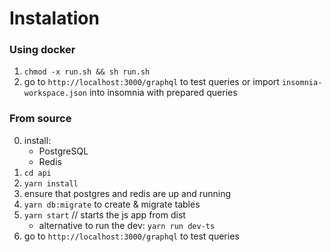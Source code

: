 # Instalation
### Using docker
1. `chmod -x run.sh && sh run.sh`
6. go to `http://localhost:3000/graphql` to test queries  or import `insomnia-workspace.json` into insomnia with prepared queries

### From source
0. install:
    - PostgreSQL
    - Redis
1. `cd api`
2. `yarn install`
3. ensure that postgres and redis are up and running
4. `yarn db:migrate` to create & migrate tables 
5. `yarn start` // starts the js app from dist
    - alternative to run the dev: `yarn run dev-ts`
6. go to `http://localhost:3000/graphql` to test queries
